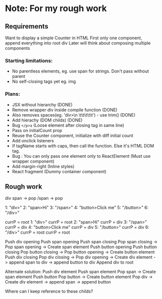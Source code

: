 # Note: For my rough work

## Requirements

Want to display a simple Counter in HTML
First only one component, append everything into root div
Later will think about composing multiple components

### Starting limitations:

- No parentless elements, eg. use span for strings. Don't pass without parent
- No self-closing tags yet eg. img

### Plans:

- JSX without hierarchy (DONE)
- Remove wrapper div inside compile function (DONE)
- Also removes spaces(eg. 'div>\n \t\t\t\t\t') - use trim() (DONE)
- Add hierachy (DOM childs) (DONE)
- Bug `</p>a` (Loose element after closing tag in same line)
- Pass on initialCount prop
- Reuse the Counter component, initialize with diff initial count
- Add onclick listeners
- If tagName starts with caps, then call the function. Else it's HTML DOM tag.
- Bug : You can only pass one element only to ReactElement (Must use wrapper component)
- Add margin-right (Inline styles)
- React fragment (Dummy container component)

## Rough work

div
span -> pop
/span -> pop

1: "div>"
2: "span>Hi"
3: "/span>"
4: "button>Click me"
5: "/button>"
6: "/div>"

currP = root
1: "div>" currP = root
2: "span>Hi" currP = div
3: "/span>" currP = div
4: "button>Click me" currP = div
5: "/button>" currP = div
6: "/div>" currP = root
currP = root

Push div opening
Push span opening
Push span closing
Pop span closing -> Pop span opening -> Create span element
Push button opening
Push button closing
Pop button closing -> Pop button opening -> Create button element
Push div closing
Pop div closing -> Pop div opening -> Create div element -> append span to div -> append button to div
Append div to root

Alternate solution:
Push div element
Push span element
Pop span -> Create span element
Push button
Pop button -> Create button element
Pop div -> Create div element -> append span -> append button

Where can I keep reference to these childs?
